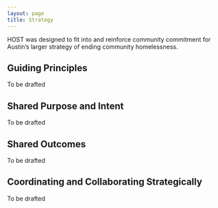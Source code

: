 ```yaml
---
layout: page
title: Strategy
---
```

HOST was designed to fit into and reinforce community commitment for Austin’s larger strategy of ending community homelessness.

## Guiding Principles

To be drafted

## Shared Purpose and Intent

To be drafted

## Shared Outcomes

To be drafted

## Coordinating and Collaborating Strategically

To be drafted
